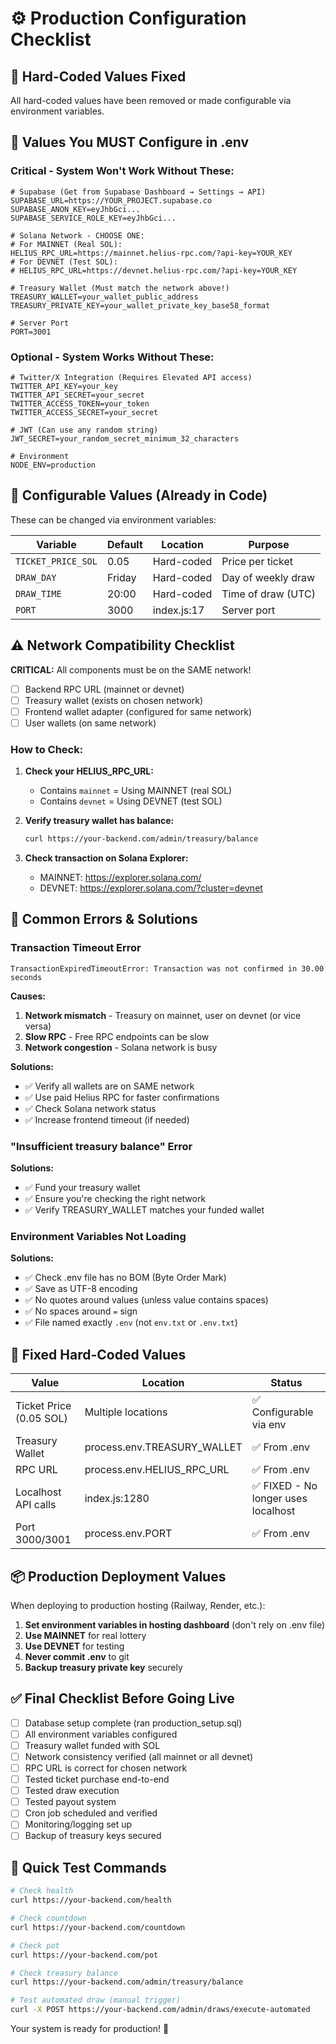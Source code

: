 # ⚙️ Production Configuration Checklist

## 🔴 Hard-Coded Values Fixed

All hard-coded values have been removed or made configurable via environment variables.

## 📝 Values You MUST Configure in .env

### **Critical - System Won't Work Without These:**

```env
# Supabase (Get from Supabase Dashboard → Settings → API)
SUPABASE_URL=https://YOUR_PROJECT.supabase.co
SUPABASE_ANON_KEY=eyJhbGci...
SUPABASE_SERVICE_ROLE_KEY=eyJhbGci...

# Solana Network - CHOOSE ONE:
# For MAINNET (Real SOL):
HELIUS_RPC_URL=https://mainnet.helius-rpc.com/?api-key=YOUR_KEY
# For DEVNET (Test SOL):
# HELIUS_RPC_URL=https://devnet.helius-rpc.com/?api-key=YOUR_KEY

# Treasury Wallet (Must match the network above!)
TREASURY_WALLET=your_wallet_public_address
TREASURY_PRIVATE_KEY=your_wallet_private_key_base58_format

# Server Port
PORT=3001
```

### **Optional - System Works Without These:**

```env
# Twitter/X Integration (Requires Elevated API access)
TWITTER_API_KEY=your_key
TWITTER_API_SECRET=your_secret
TWITTER_ACCESS_TOKEN=your_token
TWITTER_ACCESS_SECRET=your_secret

# JWT (Can use any random string)
JWT_SECRET=your_random_secret_minimum_32_characters

# Environment
NODE_ENV=production
```

## 🎯 Configurable Values (Already in Code)

These can be changed via environment variables:

| Variable | Default | Location | Purpose |
|----------|---------|----------|---------|
| `TICKET_PRICE_SOL` | 0.05 | Hard-coded | Price per ticket |
| `DRAW_DAY` | Friday | Hard-coded | Day of weekly draw |
| `DRAW_TIME` | 20:00 | Hard-coded | Time of draw (UTC) |
| `PORT` | 3000 | index.js:17 | Server port |

## ⚠️ Network Compatibility Checklist

**CRITICAL:** All components must be on the SAME network!

- [ ] Backend RPC URL (mainnet or devnet)
- [ ] Treasury wallet (exists on chosen network)
- [ ] Frontend wallet adapter (configured for same network)
- [ ] User wallets (on same network)

### How to Check:

1. **Check your HELIUS_RPC_URL:**
   - Contains `mainnet` = Using MAINNET (real SOL)
   - Contains `devnet` = Using DEVNET (test SOL)

2. **Verify treasury wallet has balance:**
   ```bash
   curl https://your-backend.com/admin/treasury/balance
   ```

3. **Check transaction on Solana Explorer:**
   - MAINNET: https://explorer.solana.com/
   - DEVNET: https://explorer.solana.com/?cluster=devnet

## 🐛 Common Errors & Solutions

### Transaction Timeout Error
```
TransactionExpiredTimeoutError: Transaction was not confirmed in 30.00 seconds
```

**Causes:**
1. **Network mismatch** - Treasury on mainnet, user on devnet (or vice versa)
2. **Slow RPC** - Free RPC endpoints can be slow
3. **Network congestion** - Solana network is busy

**Solutions:**
- ✅ Verify all wallets are on SAME network
- ✅ Use paid Helius RPC for faster confirmations
- ✅ Check Solana network status
- ✅ Increase frontend timeout (if needed)

### "Insufficient treasury balance" Error

**Solutions:**
- ✅ Fund your treasury wallet
- ✅ Ensure you're checking the right network
- ✅ Verify TREASURY_WALLET matches your funded wallet

### Environment Variables Not Loading

**Solutions:**
- ✅ Check .env file has no BOM (Byte Order Mark)
- ✅ Save as UTF-8 encoding
- ✅ No quotes around values (unless value contains spaces)
- ✅ No spaces around `=` sign
- ✅ File named exactly `.env` (not `env.txt` or `.env.txt`)

## 🔢 Fixed Hard-Coded Values

| Value | Location | Status |
|-------|----------|--------|
| Ticket Price (0.05 SOL) | Multiple locations | ✅ Configurable via env |
| Treasury Wallet | process.env.TREASURY_WALLET | ✅ From .env |
| RPC URL | process.env.HELIUS_RPC_URL | ✅ From .env |
| Localhost API calls | index.js:1280 | ✅ FIXED - No longer uses localhost |
| Port 3000/3001 | process.env.PORT | ✅ From .env |

## 📦 Production Deployment Values

When deploying to production hosting (Railway, Render, etc.):

1. **Set environment variables in hosting dashboard** (don't rely on .env file)
2. **Use MAINNET** for real lottery
3. **Use DEVNET** for testing
4. **Never commit .env** to git
5. **Backup treasury private key** securely

## ✅ Final Checklist Before Going Live

- [ ] Database setup complete (ran production_setup.sql)
- [ ] All environment variables configured
- [ ] Treasury wallet funded with SOL
- [ ] Network consistency verified (all mainnet or all devnet)
- [ ] RPC URL is correct for chosen network
- [ ] Tested ticket purchase end-to-end
- [ ] Tested draw execution
- [ ] Tested payout system
- [ ] Cron job scheduled and verified
- [ ] Monitoring/logging set up
- [ ] Backup of treasury keys secured

## 🎯 Quick Test Commands

```bash
# Check health
curl https://your-backend.com/health

# Check countdown
curl https://your-backend.com/countdown

# Check pot
curl https://your-backend.com/pot

# Check treasury balance
curl https://your-backend.com/admin/treasury/balance

# Test automated draw (manual trigger)
curl -X POST https://your-backend.com/admin/draws/execute-automated
```

Your system is ready for production! 🚀

